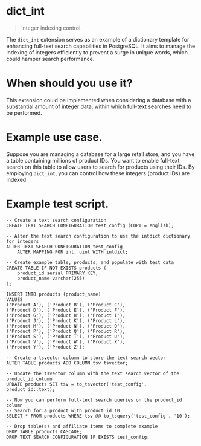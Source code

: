 # dict_int

> Integer indexing control. 

The `dict_int` extension serves as an example of a dictionary template for enhancing full-text search capabilities in PostgreSQL. It aims to manage the indexing of integers efficiently to prevent a surge in unique words, which could hamper search performance.

# When should you use it?

This extension could be implemented when considering a database with a substantial amount of integer data, within which full-text searches need to be performed.

# Example use case.

Suppose you are managing a database for a large retail store, and you have a table containing millions of product IDs. You want to enable full-text search on this table to allow users to search for products using their IDs. By employing `dict_int`, you can control how these integers (product IDs) are indexed.

# Example test script.

```
-- Create a text search configuration
CREATE TEXT SEARCH CONFIGURATION test_config (COPY = english);

-- Alter the text search configuration to use the intdict dictionary for integers
ALTER TEXT SEARCH CONFIGURATION test_config
    ALTER MAPPING FOR int, uint WITH intdict;

-- Create example table, products, and populate with test data
CREATE TABLE IF NOT EXISTS products (
    product_id serial PRIMARY KEY,
    product_name varchar(255)
);

INSERT INTO products (product_name)
VALUES 
('Product A'), ('Product B'), ('Product C'),
('Product D'), ('Product E'), ('Product F'),
('Product G'), ('Product H'), ('Product I'),
('Product J'), ('Product K'), ('Product L'),
('Product M'), ('Product N'), ('Product O'),
('Product P'), ('Product Q'), ('Product R'),
('Product S'), ('Product T'), ('Product U'),
('Product V'), ('Product W'), ('Product X'),
('Product Y'), ('Product Z');

-- Create a tsvector column to store the text search vector
ALTER TABLE products ADD COLUMN tsv tsvector;

-- Update the tsvector column with the text search vector of the product_id column
UPDATE products SET tsv = to_tsvector('test_config', product_id::text);

-- Now you can perform full-text search queries on the product_id column
-- Search for a product with product_id 10
SELECT * FROM products WHERE tsv @@ to_tsquery('test_config', '10');

-- Drop table(s) and affiliate items to complete example
DROP TABLE products CASCADE;
DROP TEXT SEARCH CONFIGURATION IF EXISTS test_config;
```
